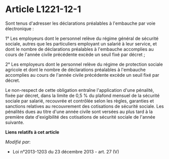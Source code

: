 # Article L1221-12-1

Sont tenus d'adresser les déclarations préalables à l'embauche par voie électronique : 

1° Les employeurs dont le personnel relève du régime général de sécurité sociale, autres que les particuliers employant un
salarié à leur service, et dont le nombre de déclarations préalables à l'embauche accomplies au cours de l'année civile
précédente excède un seuil fixé par décret ; 

2° Les employeurs dont le personnel relève du régime de protection sociale agricole et dont le nombre de déclarations
préalables à l'embauche accomplies au cours de l'année civile précédente excède un seuil fixé par décret. 

Le non-respect de cette obligation entraîne l'application d'une pénalité, fixée par décret, dans la limite de 0,5 % du
plafond mensuel de la sécurité sociale par salarié, recouvrée et contrôlée selon les règles, garanties et sanctions relatives
au recouvrement des cotisations de sécurité sociale. Les pénalités dues au titre d'une année civile sont versées au plus tard
à la première date d'exigibilité des cotisations de sécurité sociale de l'année suivante.

**Liens relatifs à cet article**

_Modifié par_:

  - Loi n°2013-1203 du 23 décembre 2013 - art. 27 (V)
